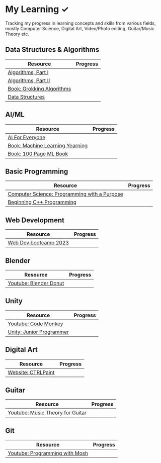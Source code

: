 # My Learning ✓

Tracking my progress in learning concepts and skills from various fields, mostly Computer Science, Digital Art, Video/Photo editing, Guitar/Music Theory etc.

## Data Structures & Algorithms

| Resource                                                                                                                    | Progress |
| --------------------------------------------------------------------------------------------------------------------------- | -------- |
| [Algorithms, Part I](https://www.coursera.org/learn/algorithms-part1)                                                       |          |
| [Algorithms, Part II](https://www.coursera.org/learn/algorithms-part2)                                                      |          |
| [Book: Grokking Algorithms](https://edu.anarcho-copy.org/Algorithm/grokking-algorithms-illustrated-programmers-curious.pdf) |          |
| [Data Structures](https://stepik.org/course/579/syllabus)                                                                   |          |

## AI/ML

| Resource                                                                                                                 | Progress |
| ------------------------------------------------------------------------------------------------------------------------ | -------- |
| [AI For Everyone](https://www.coursera.org/learn/ai-for-everyone)                                                        |          |
| [Book: Machine Learning Yearning](https://github.com/ajaymache/machine-learning-yearning)                                |          |
| [Book: 100 Page ML Book](http://ema.cri-info.cm/wp-content/uploads/2019/07/2019BurkovTheHundred-pageMachineLearning.pdf) |          |

## Basic Programming

| Resource                                                                                            | Progress |
| --------------------------------------------------------------------------------------------------- | -------- |
| [Computer Science: Programming with a Purpose](https://www.coursera.org/learn/cs-programming-java/) |          |
| [Beginning C++ Programming](https://www.udemy.com/course/beginning-c-plus-plus-programming/)        |          |

## Web Development

| Resource                                                                                     | Progress |
| -------------------------------------------------------------------------------------------- | -------- |
| [Web Dev bootcamp 2023](https://www.udemy.com/course/the-complete-web-development-bootcamp/) |          |

## Blender

| Resource                                                                                           | Progress |
| -------------------------------------------------------------------------------------------------- | -------- |
| [Youtube: Blender Donut](https://www.youtube.com/playlist?list=PLjEaoINr3zgEPv5y--4MKpciLaoQYZB1Z) |          |

## Unity

| Resource                                                                      | Progress |
| ----------------------------------------------------------------------------- | -------- |
| [Youtube: Code Monkey](https://www.youtube.com/watch?v=AmGSEH7QcDg)           |          |
| [Unity: Junior Programmer](https://learn.unity.com/pathway/junior-programmer) |          |

## Digital Art

| Resource                                                 | Progress |
| -------------------------------------------------------- | -------- |
| [Website: CTRLPaint](https://www.ctrlpaint.com/library/) |          |

## Guitar

| Resource                                                                                                     | Progress |
| ------------------------------------------------------------------------------------------------------------ | -------- |
| [Youtube: Music Theory for Guitar](https://www.youtube.com/playlist?list=PLDNPXoSAAaRJ9CoWhCyxeqmKRKvZv0iu4) |          |

## Git

| Resource                                                                                                     | Progress |
| ------------------------------------------------------------------------------------------------------------ | -------- |
| [Youtube: Programming with Mosh](https://www.youtube.com/watch?v=8JJ101D3knE) |          |
